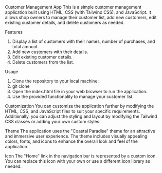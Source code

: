 Customer Management App
This is a simple customer management application built using HTML, CSS (with Tailwind CSS), and JavaScript. It allows shop owners to manage their customer list, add new customers, edit existing customer details, and delete customers as needed.


Features
 1. Display a list of customers with their names, number of purchases, and total amount.
 2.  Add new customers with their details.
 3. Edit existing customer details.
 4. Delete customers from the list.



Usage
 1. Clone the repository to your local machine:
 2. git clone <repository-url>
 3. Open the index.html file in your web browser to run the application.
 4. Use the provided functionality to manage your customer list.


Customization
You can customize the application further by modifying the HTML, CSS, and JavaScript files to suit your specific requirements. Additionally, you can adjust the styling and layout by modifying the Tailwind CSS classes or adding your own custom styles.

Theme
The application uses the "Coastal Paradise" theme for an attractive and immersive user experience. The theme includes visually appealing colors, fonts, and icons to enhance the overall look and feel of the application.

Icon
The "Home" link in the navigation bar is represented by a custom icon. You can replace this icon with your own or use a different icon library as needed.